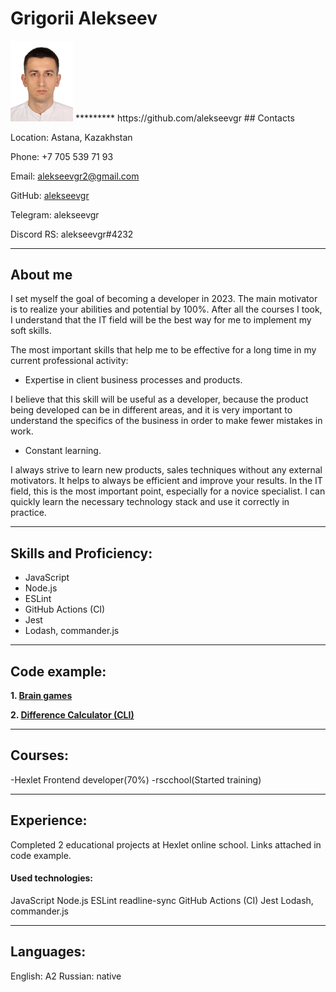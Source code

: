 # Grigorii Alekseev
<img src="alekseev.jpg" width="100">
********* 
https://github.com/alekseevgr
## Contacts

Location: Astana, Kazakhstan

Phone: +7 705 539 71 93

Email: alekseevgr2@gmail.com

GitHub: [alekseevgr]( https://github.com/alekseevgr )

Telegram: alekseevgr

Discord RS: alekseevgr#4232

********* 
## About me

I set myself the goal of becoming a developer in 2023. The main motivator is to realize your abilities and potential by 100%. After all the courses I took, I understand that the IT field will be the best way for me to implement my soft skills.

The most important skills that help me to be effective for a long time in my current professional activity:
- Expertise in client business processes and products.

I believe that this skill will be useful as a developer, because the product being developed can be in different areas, and it is very important to understand the specifics of the business in order to make fewer mistakes in work.

- Constant learning. 

I always strive to learn new products, sales techniques without any external motivators. It helps to always be efficient and improve your results.
In the IT field, this is the most important point, especially for a novice specialist. I can quickly learn the necessary technology stack and use it correctly in practice.

********* 

## Skills and Proficiency:
* JavaScript
* Node.js
* ESLint
* GitHub Actions (CI)
* Jest
* Lodash, commander.js

********* 

## Code example:

**1. [Brain games]( https://github.com/alekseevgr/frontend-project-lvl1 )**

**2. [Difference Calculator (CLI)]( https://github.com/alekseevgr/frontend-project-46 )**

********* 
## Courses:
-Hexlet Frontend developer(70%)
-rscchool(Started training)
********* 
## Experience:
Completed 2 educational projects at Hexlet online school. Links attached in code example.

#### Used technologies:
JavaScript
Node.js
ESLint
readline-sync
GitHub Actions (CI)
Jest
Lodash, commander.js
********* 
## Languages:
English: А2 
Russian: native